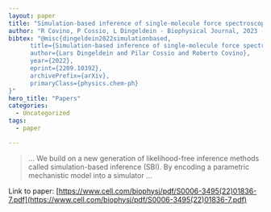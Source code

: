 ```yaml
---
layout: paper
title: "Simulation-based inference of single-molecule force spectroscopy"
author: "R Covino, P Cossio, L Dingeldein - Biophysical Journal, 2023 - cell.com"
bibtex: "@misc{dingeldein2022simulationbased,
      title={Simulation-based inference of single-molecule force spectroscopy}, 
      author={Lars Dingeldein and Pilar Cossio and Roberto Covino},
      year={2022},
      eprint={2209.10392},
      archivePrefix={arXiv},
      primaryClass={physics.chem-ph}
}"
hero_title: "Papers"
categories:
  - Uncategorized
tags:
  - paper

---
```

>… We build on a new generation of likelihood-free inference methods called simulation-based inference (SBI). By encoding a parametric mechanistic model into a simulator …

Link to paper: [https://www.cell.com/biophysj/pdf/S0006-3495(22)01836-7.pdf](https://www.cell.com/biophysj/pdf/S0006-3495(22)01836-7.pdf)


